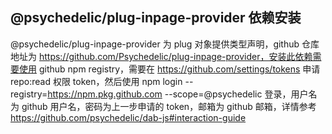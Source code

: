 ## @psychedelic/plug-inpage-provider 依赖安装

@psychedelic/plug-inpage-provider 为 plug 对象提供类型声明，github 仓库地址为 https://github.com/Psychedelic/plug-inpage-provider，安装此依赖需要使用 github npm registry，需要在 https://github.com/settings/tokens 申请 repo:read 权限 token，然后使用 npm login --registry=https://npm.pkg.github.com --scope=@psychedelic 登录，用户名为 github 用户名，密码为上一步申请的 token，邮箱为 github 邮箱，详情参考 https://github.com/psychedelic/dab-js#interaction-guide
